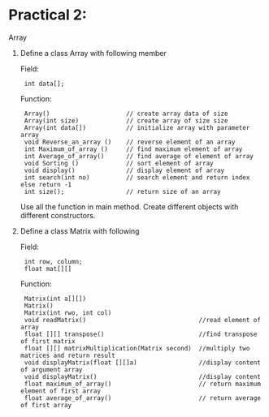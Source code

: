 # Practical 2:
Array

1. Define a class Array with following member

    Field:
    
        int data[];

    Function:

        Array()                     // create array data of size 
        Array(int size)             // create array of size size
        Array(int data[])           // initialize array with parameter array
        void Reverse_an_array ()    // reverse element of an array
        int Maximum_of_array ()     // find maximum element of array
        int Average_of_array()      // find average of element of array
        void Sorting ()             // sort element of array
        void display()              // display element of array
        int search(int no)          // search element and return index else return -1
        int size();                 // return size of an array
        
    Use all the function in main method. Create different objects with different constructors.

2. Define a class Matrix with following

    Field:

        int row, column;
        float mat[][]

    Function:

        Matrix(int a[][])
        Matrix()
        Matrix(int rwo, int col)
        void readMatrix()                               //read element of array
        float [][] transpose()                          //find transpose of first matrix
        float [][] matrixMultiplication(Matrix second)  //multiply two matrices and return result
        void displayMatrix(float [][]a)                 //display content of argument array
        void displayMatrix()                            //display content
        float maximum_of_array()                        // return maximum element of first array
        float average_of_array()                        // return average of first array